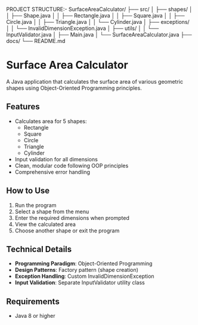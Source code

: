 PROJECT STRUCTURE:-
SurfaceAreaCalculator/
├── src/
│   ├── shapes/
│   │   ├── Shape.java
│   │   ├── Rectangle.java
│   │   ├── Square.java
│   │   ├── Circle.java
│   │   ├── Triangle.java
│   │   └── Cylinder.java
│   ├── exceptions/
│   │   └── InvalidDimensionException.java
│   ├── utils/
│   │   └── InputValidator.java
│   ├── Main.java
│   └── SurfaceAreaCalculator.java
├── docs/
   └── README.md
# Surface Area Calculator

A Java application that calculates the surface area of various geometric shapes using Object-Oriented Programming principles.

## Features

- Calculates area for 5 shapes:
  - Rectangle
  - Square
  - Circle
  - Triangle
  - Cylinder
- Input validation for all dimensions
- Clean, modular code following OOP principles
- Comprehensive error handling

## How to Use

1. Run the program
2. Select a shape from the menu
3. Enter the required dimensions when prompted
4. View the calculated area
5. Choose another shape or exit the program

## Technical Details

- **Programming Paradigm**: Object-Oriented Programming
- **Design Patterns**: Factory pattern (shape creation)
- **Exception Handling**: Custom InvalidDimensionException
- **Input Validation**: Separate InputValidator utility class

## Requirements

- Java 8 or higher
